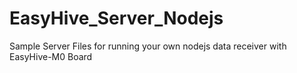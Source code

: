 # EasyHive_Server_Nodejs
Sample Server Files for running your own nodejs data receiver with EasyHive-M0 Board
